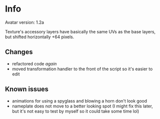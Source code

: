 # Info
Avatar version: 1.2a

Texture's accessory layers have basically the same UVs as the base layers, but shifted horizontally +64 pixels.

## Changes
* refactored code _again_
* moved transformation handler to the front of the script so it's easier to edit

## Known issues
* animations for using a spyglass and blowing a horn don't look good
* nameplate does not move to a better looking spot (I might fix this later, but it's not easy to test by myself so it could take some time lol)

